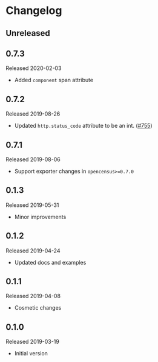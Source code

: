 # Changelog

## Unreleased

## 0.7.3
Released 2020-02-03

- Added `component` span attribute

## 0.7.2
Released 2019-08-26

- Updated `http.status_code` attribute to be an int.
  ([#755](https://github.com/census-instrumentation/opencensus-python/pull/755))

## 0.7.1
Released 2019-08-06

  - Support exporter changes in `opencensus>=0.7.0`

## 0.1.3
Released 2019-05-31

- Minor improvements

## 0.1.2
Released 2019-04-24

- Updated docs and examples

## 0.1.1
Released 2019-04-08

- Cosmetic changes

## 0.1.0
Released 2019-03-19

- Initial version
